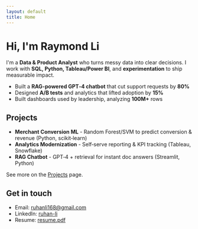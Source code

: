 ```yaml
---
layout: default
title: Home
---
```


# Hi, I'm Raymond Li

I'm a **Data & Product Analyst** who turns messy data into clear decisions. I work with **SQL, Python, Tableau/Power BI**, and **experimentation** to ship measurable impact.

- Built a **RAG-powered GPT‑4 chatbot** that cut support requests by **80%**
- Designed **A/B tests** and analytics that lifted adoption by **15%**
- Built dashboards used by leadership, analyzing **100M+** rows

## Projects
- **Merchant Conversion ML** - Random Forest/SVM to predict conversion & revenue (Python, scikit‑learn)  
- **Analytics Modernization** - Self‑serve reporting & KPI tracking (Tableau, Snowflake)  
- **RAG Chatbot** - GPT‑4 + retrieval for instant doc answers (Streamlit, Python)

See more on the [Projects](/projects) page.

## Get in touch
- Email: [ruhanli168@gmail.com](mailto:ruhanli168@gmail.com)  
- LinkedIn: [ruhan-li](https://www.linkedin.com/in/ruhan-li)  
- Resume: [resume.pdf](/resume.pdf)
